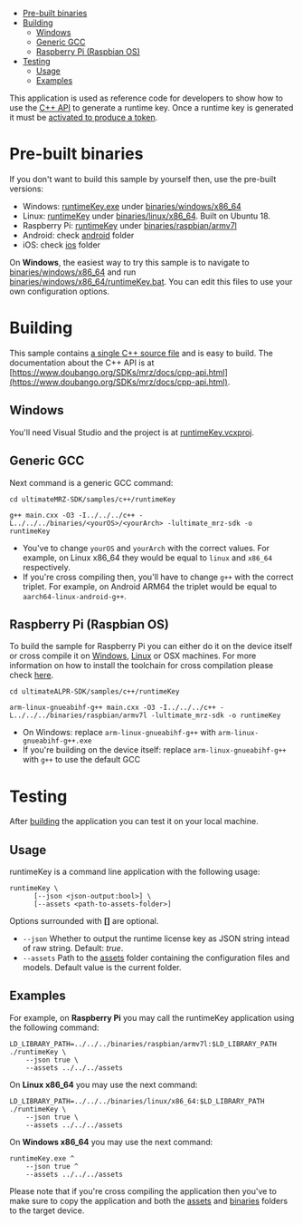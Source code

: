 - [Pre-built binaries](#prebuilt)
- [Building](#building)
  - [Windows](#building-windows)
  - [Generic GCC](#building-generic-gcc)
  - [Raspberry Pi (Raspbian OS)](#building-rpi)
- [Testing](#testing)
  - [Usage](#testing-usage)
  - [Examples](#testing-examples)


This application is used as reference code for developers to show how to use the [C++ API](https://www.doubango.org/SDKs/mrz/docs/cpp-api.html) to
generate a runtime key. Once a runtime key is generated it must be [activated to produce a token](https://www.doubango.org/SDKs/LicenseManager/docs/Activation_use_cases.html).

<a name="prebuilt"></a>
# Pre-built binaries #

If you don't want to build this sample by yourself then, use the pre-built versions:
 - Windows: [runtimeKey.exe](../../../binaries/windows/x86_64/runtimeKey.exe) under [binaries/windows/x86_64](../../../binaries/windows/x86_64)
 - Linux: [runtimeKey](../../../binaries/linux/x86_64/runtimeKey) under [binaries/linux/x86_64](../../../binaries/linux/x86_64). Built on Ubuntu 18.
 - Raspberry Pi: [runtimeKey](../../../binaries/raspbian/armv7l/runtimeKey) under [binaries/raspbian/armv7l](../../../binaries/raspbian/armv7l)
 - Android: check [android](../../android) folder
 - iOS: check [ios](../../ios) folder
 
On **Windows**, the easiest way to try this sample is to navigate to [binaries/windows/x86_64](../../../binaries/windows/x86_64/) and run [binaries/windows/x86_64/runtimeKey.bat](../../../binaries/windows/x86_64/runtimeKey.bat). You can edit this files to use your own configuration options.

<a name="building"></a>
# Building #

This sample contains [a single C++ source file](main.cxx) and is easy to build. The documentation about the C++ API is at [https://www.doubango.org/SDKs/mrz/docs/cpp-api.html](https://www.doubango.org/SDKs/mrz/docs/cpp-api.html).

<a name="building-windows"></a>
## Windows ##
You'll need Visual Studio and the project is at [runtimeKey.vcxproj](runtimeKey.vcxproj).

<a name="building-generic-gcc"></a>
## Generic GCC ##
Next command is a generic GCC command:
```
cd ultimateMRZ-SDK/samples/c++/runtimeKey

g++ main.cxx -O3 -I../../../c++ -L../../../binaries/<yourOS>/<yourArch> -lultimate_mrz-sdk -o runtimeKey
```
- You've to change `yourOS` and  `yourArch` with the correct values. For example, on Linux x86_64 they would be equal to `linux` and `x86_64` respectively.
- If you're cross compiling then, you'll have to change `g++` with the correct triplet. For example, on Android ARM64 the triplet would be equal to `aarch64-linux-android-g++`.

<a name="building-rpi"></a>
## Raspberry Pi (Raspbian OS) ##

To build the sample for Raspberry Pi you can either do it on the device itself or cross compile it on [Windows](../README.md#cross-compilation-rpi-install-windows), [Linux](../README.md#cross-compilation-rpi-install-ubuntu) or OSX machines. 
For more information on how to install the toolchain for cross compilation please check [here](../README.md#cross-compilation-rpi).

```
cd ultimateALPR-SDK/samples/c++/runtimeKey

arm-linux-gnueabihf-g++ main.cxx -O3 -I../../../c++ -L../../../binaries/raspbian/armv7l -lultimate_mrz-sdk -o runtimeKey
```
- On Windows: replace `arm-linux-gnueabihf-g++` with `arm-linux-gnueabihf-g++.exe`
- If you're building on the device itself: replace `arm-linux-gnueabihf-g++` with `g++` to use the default GCC

<a name="testing"></a>
# Testing #
After [building](#building) the application you can test it on your local machine.

<a name="testing-usage"></a>
## Usage ##

runtimeKey is a command line application with the following usage:
```
runtimeKey \
      [--json <json-output:bool>] \
      [--assets <path-to-assets-folder>]
```
Options surrounded with **[]** are optional.
- `--json` Whether to output the runtime license key as JSON string intead of raw string. Default: *true*.
- `--assets` Path to the [assets](../../../assets) folder containing the configuration files and models. Default value is the current folder.

<a name="testing-examples"></a>
## Examples ##

For example, on **Raspberry Pi** you may call the runtimeKey application using the following command:
```
LD_LIBRARY_PATH=../../../binaries/raspbian/armv7l:$LD_LIBRARY_PATH ./runtimeKey \
    --json true \
    --assets ../../../assets
```
On **Linux x86_64** you may use the next command:
```
LD_LIBRARY_PATH=../../../binaries/linux/x86_64:$LD_LIBRARY_PATH ./runtimeKey \
    --json true \
    --assets ../../../assets
```
On **Windows x86_64** you may use the next command:
```
runtimeKey.exe ^
    --json true ^
    --assets ../../../assets
```

Please note that if you're cross compiling the application then you've to make sure to copy the application and both the [assets](../../../assets) and [binaries](../../../binaries) folders to the target device.


